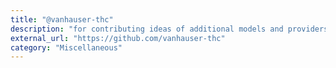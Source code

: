 ```yaml
---
title: "@vanhauser-thc"
description: "for contributing ideas of additional models and providers to support via his fork"
external_url: "https://github.com/vanhauser-thc"
category: "Miscellaneous"
---
```

